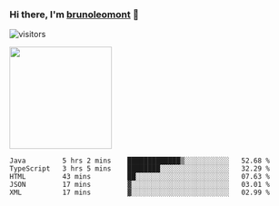 ### Hi there, I'm [brunoleomont](https://www.linkedin.com/in/brunoleomont/) 👋

![visitors](https://visitor-badge.glitch.me/badge?page_id=page.id)

<img height="180em" src="https://github-readme-stats.vercel.app/api?username=brunoleomont&show_icons=true&hide_border=true&&count_private=true&include_all_commits=true" />

<!--START_SECTION:waka-->
```text
Java         5 hrs 2 mins    █████████████▒░░░░░░░░░░░   52.68 % 
TypeScript   3 hrs 5 mins    ████████░░░░░░░░░░░░░░░░░   32.29 % 
HTML         43 mins         ██░░░░░░░░░░░░░░░░░░░░░░░   07.63 % 
JSON         17 mins         ▓░░░░░░░░░░░░░░░░░░░░░░░░   03.01 % 
XML          17 mins         ▓░░░░░░░░░░░░░░░░░░░░░░░░   02.99 % 
```
<!--END_SECTION:waka-->

<!--
**brunoleomont/brunoleomont** is a ✨ _special_ ✨ repository because its `README.md` (this file) appears on your GitHub profile.

Here are some ideas to get you started:

- 🔭 I’m currently working on ...
- 🌱 I’m currently learning ...
- 👯 I’m looking to collaborate on ...
- 🤔 I’m looking for help with ...
- 💬 Ask me about ...
- 📫 How to reach me: ...
- 😄 Pronouns: ...
- ⚡ Fun fact: ...
-->

